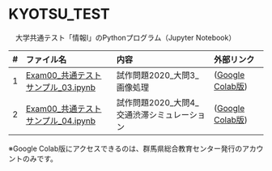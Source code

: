 # KYOTSU_TEST
　大学共通テスト「情報Ⅰ」のPythonプログラム（Jupyter Notebook）

| # | ファイル名 | 内容 | 外部リンク |
|--:|:--|:--|:--|
| 1 | [Exam00_共通テストサンプル_03.ipynb](https://github.com/s-sasaki-gunma/KYOTSU_TEST/blob/main/Exam00_%E5%85%B1%E9%80%9A%E3%83%86%E3%82%B9%E3%83%88%E3%82%B5%E3%83%B3%E3%83%97%E3%83%AB_03.ipynb) | 試作問題2020_大問3_画像処理 | ([Google Colab版](https://colab.research.google.com/drive/1LWxRjumuolOl0DKTYquW_C5H9XYqf07X?usp=sharing))|
| 2 | [Exam00_共通テストサンプル_04.ipynb](https://github.com/s-sasaki-gunma/KYOTSU_TEST/blob/main/Exam00_%E5%85%B1%E9%80%9A%E3%83%86%E3%82%B9%E3%83%88%E3%82%B5%E3%83%B3%E3%83%97%E3%83%AB_04.ipynb) | 試作問題2020_大問4_交通渋滞シミュレーション | ([Google Colab版](https://colab.research.google.com/drive/1btprnhbtUoi07Z1oF63Bp8XB_LTg8SLt?usp=sharing))|

※Google Colab版にアクセスできるのは、群馬県総合教育センター発行のアカウントのみです。
